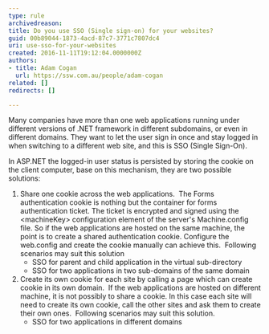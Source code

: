 ```yaml
---
type: rule
archivedreason: 
title: Do you use SSO (Single sign-on) for your websites?
guid: 00b89044-1873-4acd-87c7-3771c7807dc4
uri: use-sso-for-your-websites
created: 2016-11-11T19:12:04.0000000Z
authors:
- title: Adam Cogan
  url: https://ssw.com.au/people/adam-cogan
related: []
redirects: []

---
```


Many companies have more than one web applications running under different versions of .NET framework in different subdomains, or even in different domains. They want to let the user sign in once and stay logged in when switching to a different web site, and this is SSO (Single Sign-On).

In ASP.NET the logged-in user status is persisted by storing the cookie on the client computer, base on this mechanism, they are two possible solutions:


<!--endintro-->

1. Share one cookie across the web applications. 
The Forms authentication cookie is nothing but the container for forms authentication ticket. The ticket is encrypted and signed using the &lt;machineKey&gt; configuration element of the server's Machine.config file. So if the web applications are hosted on the same machine, the point is to create a shared authentication cookie. Configure the web.config and create the cookie manually can achieve this. 
Following scenarios may suit this solution
    * SSO for parent and child application in the virtual sub-directory
    * SSO for two applications in two sub-domains of the same domain
2. Create its own cookie for each site by calling a page which can create cookie in its own domain. 
If the web applications are hosted on different machine, it is not possibly to share a cookie. In this case each site will need to create its own cookie, call the other sites and ask them to create their own ones. 
Following scenarios may suit this solution.
    * SSO for two applications in different domains
